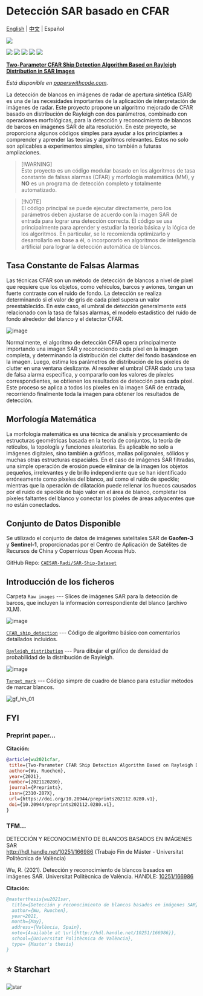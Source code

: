 # Detección SAR basado en CFAR
[English](README.md) | [中文](README_CN.md) | Español

![](https://skillicons.dev/icons?i=matlab)

![](https://img.shields.io/static/v1?label=%F0%9F%8C%9F&message=If%20Useful&style=flat&color=BC4E99)
![](https://img.shields.io/github/stars/Rc-W024/SAR_Ship_detection_CFAR.svg)
![](https://img.shields.io/github/forks/Rc-W024/SAR_Ship_detection_CFAR.svg)
![](https://img.shields.io/github/issues/Rc-W024/SAR_Ship_detection_CFAR.svg)
![](https://img.shields.io/github/license/Rc-W024/SAR_Ship_detection_CFAR.svg)

[**Two-Parameter CFAR Ship Detection Algorithm Based on Rayleigh Distribution in SAR Images**](https://www.preprints.org/manuscript/202112.0280/v1)

*Está disponible en [paperswithcode.com](https://paperswithcode.com/paper/two-parameter-cfar-ship-detection-algorithm).*

La detección de blancos en imágenes de radar de apertura sintética (SAR) es una de las necesidades importantes de la aplicación de interpretación de imágenes de radar. Este proyecto propone un algoritmo mejorado de CFAR basado en distribución de Rayleigh con dos parámetros, combinado con operaciones morfológicas, para la detección y reconocimiento de blancos de barcos en imágenes SAR de alta resolución. En este proyecto, se proporciona algunos códigos simples para ayudar a los principiantes a comprender y aprender las teorías y algoritmos relevantes. Estos no solo son aplicables a experimentos simples, sino también a futuras ampliaciones.

> [!WARNING]\
> Este proyecto es un código modular basado en los algoritmos de tasa constante de falsas alarmas (CFAR) y morfología matemática (MM), y **NO** es un programa de detección completo y totalmente automatizado.

> [!NOTE]\
El código principal se puede ejecutar directamente, pero los parámetros deben ajustarse de acuerdo con la imagen SAR de entrada para lograr una detección correcta. El código se usa principalmente para aprender y estudiar la teoría básica y la lógica de los algoritmos. En particular, se le recomienda optimizarlo y desarrollarlo en base a él, o incorporarlo en algoritmos de inteligencia artificial para lograr la detección automática de blancos.

## Tasa Constante de Falsas Alarmas
Las técnicas CFAR son un método de detección de blancos a nivel de píxel que requiere que los objetos, como vehículos, barcos y aviones, tengan un fuerte contraste con el ruido de fondo. La detección se realiza determinando si el valor de gris de cada píxel supera un valor preestablecido. En este caso, el umbral de detección generalmente está relacionado con la tasa de falsas alarmas, el modelo estadístico del ruido de fondo alrededor del blanco y el detector CFAR.

![image](https://user-images.githubusercontent.com/97808991/149919888-7098ff76-ead1-4d0f-9dfd-b47c1d5d6aec.png)

Normalmente, el algoritmo de detección CFAR opera principalmente importando una imagen SAR y reconociendo cada píxel en la imagen completa, y determinando la distribución del clutter del fondo basándose en la imagen. Luego, estima los parámetros de distribución de los píxeles de clutter en una ventana deslizante. Al resolver el umbral CFAR dado una tasa de falsa alarma específica, y compararlo con los valores de píxeles correspondientes, se obtienen los resultados de detección para cada píxel. Este proceso se aplica a todos los píxeles en la imagen SAR de entrada, recorriendo finalmente toda la imagen para obtener los resultados de detección.

## Morfología Matemática
La morfología matemática es una técnica de análisis y procesamiento de estructuras geométricas basada en la teoría de conjuntos, la teoría de retículos, la topología y funciones aleatorias. Es aplicable no solo a imágenes digitales, sino también a gráficos, mallas poligonales, sólidos y muchas otras estructuras espaciales. En el caso de imágenes SAR filtradas, una simple operación de erosión puede eliminar de la imagen los objetos pequeños, irrelevantes y de brillo independiente que se han identificado erróneamente como píxeles del blanco, así como el ruido de speckle; mientras que la operación de dilatación puede rellenar los huecos causados por el ruido de speckle de bajo valor en el área de blanco, completar los píxeles faltantes del blanco y conectar los píxeles de áreas adyacentes que no están conectados.

## Conjunto de Datos Disponible
Se utilizado el conjunto de datos de imágenes satelitales SAR de **Gaofen-3** y **Sentinel-1**, proporcionadas por el Centro de Aplicación de Satélites de Recursos de China y Copernicus Open Access Hub.

GitHub Repo: [`CAESAR-Radi/SAR-Ship-Dataset`](https://github.com/CAESAR-Radi/SAR-Ship-Dataset)

## Introducción de los ficheros
Carpeta `Raw images` --- Slices de imágenes SAR para la detección de barcos, que incluyen la información correspondiente del blanco (archivo XLM).

![image](https://user-images.githubusercontent.com/97808991/149931264-456b8d39-c7f2-423b-ba48-a471109e8844.png)

[`CFAR_ship_detection`](https://github.com/Rc-W024/SAR_Ship_detection_CFAR/blob/main/CAFR_ship_detection.m) --- Código de algoritmo básico con comentarios detallados incluidos.

[`Rayleigh_distribution`](https://github.com/Rc-W024/SAR_Ship_detection_CFAR/blob/main/Rayleigh_distribution.m) --- Para dibujar el gráfico de densidad de probabilidad de la distribución de Rayleigh.

![image](https://user-images.githubusercontent.com/97808991/149931239-b8c9b1b2-2e62-40c5-acec-c2fac02278e4.png)

[`Target_mark`](https://github.com/Rc-W024/SAR_Ship_detection_CFAR/blob/main/Target_mark.m) --- Código simpre de cuadro de blanco para estudiar métodos de marcar blancos.

![gf_hh_01](https://user-images.githubusercontent.com/97808991/149931364-a7f6d9e7-230b-4d32-b9d8-912184051510.png)

## FYI
### Preprint paper...
**Citación:**

```bibtex
@article{wu2021cfar,
 title={Two-Parameter CFAR Ship Detection Algorithm Based on Rayleigh Distribution in SAR Images},
 author={Wu, Ruochen},
 year={2021},
 number={2021120280},
 journal={Preprints},
 issn={2310-287X},
 url={https://doi.org/10.20944/preprints202112.0280.v1},
 doi={10.20944/preprints202112.0280.v1},
}
```

### TFM...
DETECCIÓN Y RECONOCIMIENTO DE BLANCOS BASADOS EN IMÁGENES SAR<br>http://hdl.handle.net/10251/166986 (Trabajo Fin de Máster - Universitat Politècnica de València)

Wu, R. (2021). Detección y reconocimiento de blancos basados en imágenes SAR. Universitat Politècnica de València. HANDLE: [10251/166986](http://hdl.handle.net/10251/166986)

**Citación:**

```bibtex
@masterthesis{wu2021sar,
  title={Detección y reconocimiento de blancos basados en imágenes SAR},
  author={Wu, Ruochen},
  year=2021,
  month={May},
  address={València, Spain},
  note={Available at \url{http://hdl.handle.net/10251/166986}},
  school={Universitat Politècnica de València},
  type= {Master's thesis}
}
```
## ⭐ Starchart
![star](https://starchart.cc/Rc-W024/SAR_Ship_detection_CFAR.svg)
